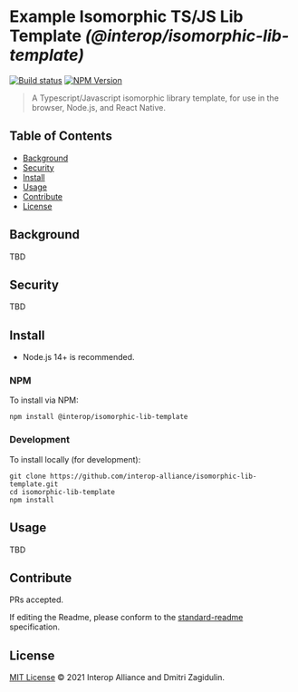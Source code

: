 # Example Isomorphic TS/JS Lib Template _(@interop/isomorphic-lib-template)_

[![Build status](https://img.shields.io/github/actions/workflow/status/interop-alliance/isomorphic-lib-template/main.yml?branch=main)](https://github.com/interop-alliance/isomorphic-lib-template/actions?query=workflow%3A%22Node.js+CI%22)
[![NPM Version](https://img.shields.io/npm/v/@interop/isomorphic-lib-template.svg)](https://npm.im/@interop/isomorphic-lib-template)

> A Typescript/Javascript isomorphic library template, for use in the browser, Node.js, and React Native.

## Table of Contents

- [Background](#background)
- [Security](#security)
- [Install](#install)
- [Usage](#usage)
- [Contribute](#contribute)
- [License](#license)

## Background

TBD

## Security

TBD

## Install

- Node.js 14+ is recommended.

### NPM

To install via NPM:

```
npm install @interop/isomorphic-lib-template
```

### Development

To install locally (for development):

```
git clone https://github.com/interop-alliance/isomorphic-lib-template.git
cd isomorphic-lib-template
npm install
```

## Usage

TBD

## Contribute

PRs accepted.

If editing the Readme, please conform to the
[standard-readme](https://github.com/RichardLitt/standard-readme) specification.

## License

[MIT License](LICENSE.md) © 2021 Interop Alliance and Dmitri Zagidulin.
